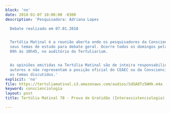 ```yaml
---
block: 'no'
date: 2018-01-07 10:00:00 -0300
description: 'Pesquisadora: Adriana Lopes

  Debate realizado em 07.01.2018


  Tertúlia Matinal é a reunião aberta onde os pesquisadores da Conscienciologia apresentam
  seus temas de estudo para debate geral. Ocorre todos os domingos pela manhã, das
  09h às 10h45, no auditório do Tertuliarium.


  As opiniões emitidas na Tertúlia Matinal são de inteira responsabilidade de seus
  autores e não representam a posição oficial do CEAEC ou da Conscienciologia sobre
  os temas discutidos.'
explicit: 'no'
file: https://tertuliamatinal.s3.amazonaws.com/audios/SdGA8Tz5WHk.m4a
keyword: conscienciologia
layout: post
title: Tertúlia Matinal 78 - Prova de Gratidão (Interassistenciologia)

---
```

